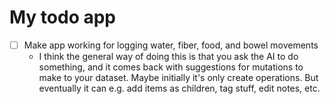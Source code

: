 # My todo app

- [ ] Make app working for logging water, fiber, food, and bowel movements
    - I think the general way of doing this is that you ask the AI to do something, and it comes back with suggestions for mutations to make to your dataset. Maybe initially it's only create operations. But eventually it can e.g. add items as children, tag stuff, edit notes, etc.

